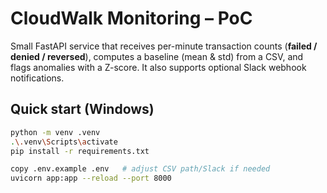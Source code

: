 # CloudWalk Monitoring – PoC

Small FastAPI service that receives per-minute transaction counts (**failed / denied / reversed**),
computes a baseline (mean & std) from a CSV, and flags anomalies with a Z-score.
It also supports optional Slack webhook notifications.

## Quick start (Windows)

```bash
python -m venv .venv
.\.venv\Scripts\activate
pip install -r requirements.txt

copy .env.example .env   # adjust CSV path/Slack if needed
uvicorn app:app --reload --port 8000
